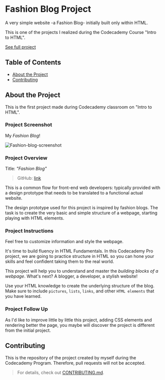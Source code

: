 # Fashion Blog Project

A very simple website -a Fashion Blog- initially built only within HTML.

This is one of the projects I realized during the Codecademy Course "Intro to HTML".

[See full project](https://albchia.github.io/Fashion-Blog-Project/)

## Table of Contents

- [About the Project](#About-the-Project)
- [Contributing](#Contributing)

## About the Project

This is the first project made during Codecademy classroom on "Intro to HTML".

### Project Screenshot

My _Fashion Blog_!

![Fashion-blog-screenshot](https://user-images.githubusercontent.com/70691672/100760319-eeb66d80-33f1-11eb-9bf9-3d734db6426f.PNG)

### Project Overview

Title: _"Fashion Blog"_

> GitHub: [link](https://github.com/albchia/Fashion-Blog-Project.git)

This is a common flow for front-end web developers: typically provided with a design prototype that needs to be translated to a functional actual website.

The design prototype used for this project is inspired by fashion blogs. The task is to create the very basic and simple structure of a webpage, starting playing with HTML elements.

### Project Instructions

Feel free to customize information and style the webpage.

It's time to build fluency in HTML Fundamentals.
In this Codecademy Pro project, we are going to practice structure in HTML so you can hone your skills and feel confident taking them to the real world.

This project will help you to understand and master the _building blocks of a webpage_. What's next? A blogger, a developer, a stylish website!

Use your HTML knowledge to create the underlying structure of the blog.
Make sure to include `pictures`, `lists`, `links`, and other `HTML elements` that you have learned.

### Project Follow Up

As I'd like to improve little by little this project, adding CSS elements and rendering better the page, you maybe will discover the project is different from the initial project.

## Contributing

This is the repository of the project created by myself during the Codecademy Program.
Therefore, pull requests will not be accepted.

> For details, check out [CONTRIBUTING.md](CONTRIBUTING.md).

